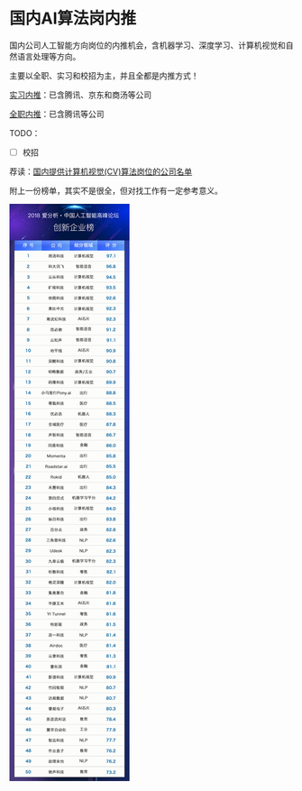 # 国内AI算法岗内推
国内公司人工智能方向岗位的内推机会，含机器学习、深度学习、计算机视觉和自然语言处理等方向。

主要以全职、实习和校招为主，并且全都是内推方式！

[实习内推](实习/README.md)：已含腾讯、京东和商汤等公司

[全职内推](全职/README.md)：已含腾讯等公司

TODO：

- [ ] 校招

荐读：[国内提供计算机视觉(CV)算法岗位的公司名单](https://github.com/amusi/CV-Jobs)

附上一份榜单，其实不是很全，但对找工作有一定参考意义。

![2018爱分析·中国人工智能创新企业榜](img/2018爱分析·中国人工智能创新企业榜.jpg)
